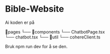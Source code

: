# Bible-Website
 
Ai koden er på

📁pages 
   └── 📁components 
            └── ChatbotPage.tsx    
    └── chatbot.tsx 
    └── 📁util 
            └── cohereClient.ts

Bruk npm run dev for å se den.
